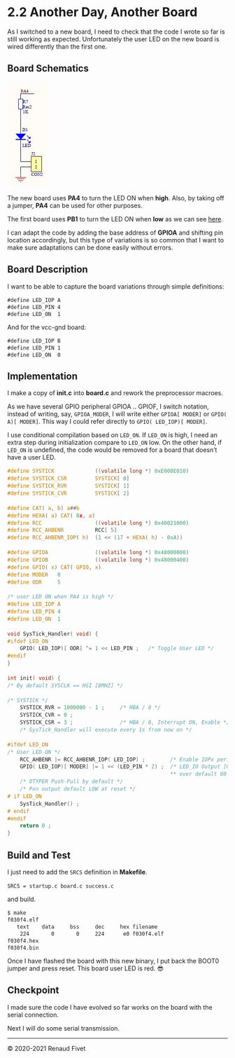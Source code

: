 # 2.2 Another Day, Another Board

As I switched to a new board, I need to check that the code I wrote so
far is still working as expected. Unfortunately the user LED on the new
board is wired differently than the first one.

## Board Schematics

![]( img/22_ledv200.png)

The new board uses **PA4** to turn the LED ON when **high**. Also, by
taking off a jumper, **PA4** can be used for other purposes.

The first board uses **PB1** to turn the LED ON when **low** as we can
see [here]( 14_ledon).

I can adapt the code by adding the base address of **GPIOA** and
shifting pin location accordingly, but this type of variations is so
common that I want to make sure adaptations can be done easily without
errors.

## Board Description

I want to be able to capture the board variations through simple definitions:

```
#define LED_IOP A
#define LED_PIN 4
#define LED_ON  1
```

And for the vcc-gnd board:

```
#define LED_IOP B
#define LED_PIN 1
#define LED_ON  0
```

## Implementation

I make a copy of **init.c** into **board.c** and rework the preprocessor
macroes.

As we have several GPIO peripheral GPIOA .. GPIOF, I switch notation,
instead of writing, say, `GPIOA_MODER`, I will write either `GPIOA[ MODER]`
or `GPIO( A)[ MODER]`. This way I could refer directly to `GPIO( LED_IOP)[
MODER]`.

I use conditional compilation based on `LED_ON`. If `LED_ON` is high, I need
an extra step during initialization compare to `LED_ON` low. On the other
hand, if `LED_ON` is undefined, the code would be removed for a board that
doesn’t have a user LED.

```c
#define SYSTICK             ((volatile long *) 0xE000E010)
#define SYSTICK_CSR         SYSTICK[ 0]
#define SYSTICK_RVR         SYSTICK[ 1]
#define SYSTICK_CVR         SYSTICK[ 2]

#define CAT( a, b) a##b
#define HEXA( a) CAT( 0x, a)
#define RCC                 ((volatile long *) 0x40021000)
#define RCC_AHBENR          RCC[ 5]
#define RCC_AHBENR_IOP( h)  (1 << (17 + HEXA( h) - 0xA))

#define GPIOA               ((volatile long *) 0x48000000)
#define GPIOB               ((volatile long *) 0x48000400)
#define GPIO( x) CAT( GPIO, x)
#define MODER   0
#define ODR     5

/* user LED ON when PA4 is high */
#define LED_IOP A
#define LED_PIN 4
#define LED_ON  1

void SysTick_Handler( void) {
#ifdef LED_ON
    GPIO( LED_IOP)[ ODR] ^= 1 << LED_PIN ;   /* Toggle User LED */
#endif
}

int init( void) {
/* By default SYSCLK == HSI [8MHZ] */

/* SYSTICK */
    SYSTICK_RVR = 1000000 - 1 ;     /* HBA / 8 */
    SYSTICK_CVR = 0 ;
    SYSTICK_CSR = 3 ;               /* HBA / 8, Interrupt ON, Enable */
    /* SysTick_Handler will execute every 1s from now on */

#ifdef LED_ON
/* User LED ON */
    RCC_AHBENR |= RCC_AHBENR_IOP( LED_IOP) ;        /* Enable IOPx periph */
    GPIO( LED_IOP)[ MODER] |= 1 << (LED_PIN * 2) ;  /* LED_IO Output [01],
                                                    ** over default 00 */
    /* OTYPER Push-Pull by default */
    /* Pxn output default LOW at reset */
# if LED_ON
    SysTick_Handler() ;
# endif
#endif
    return 0 ;
}
```

## Build and Test

I just need to add the `SRCS` definition in **Makefile**.

`SRCS = startup.c board.c success.c`

and build.

```
$ make
f030f4.elf
   text    data     bss     dec     hex filename
    224       0       0     224      e0 f030f4.elf
f030f4.hex
f030f4.bin
```

Once I have flashed the board with this new binary, I put back the BOOT0
jumper and press reset. This board user LED is red. 😎

## Checkpoint

I made sure the code I have evolved so far works on the board with the
serial connection.

Next I will do some serial transmission.

___
© 2020-2021 Renaud Fivet
